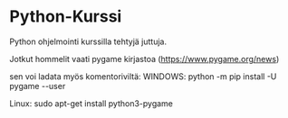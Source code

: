 # Python-Kurssi

Python ohjelmointi kurssilla tehtyjä juttuja.


Jotkut hommelit vaati pygame kirjastoa (https://www.pygame.org/news)

sen voi ladata myös komentoriviltä:
WINDOWS: python -m pip install -U pygame --user

Linux: sudo apt-get install python3-pygame
